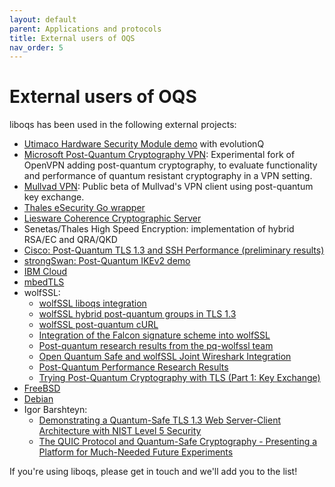 ```yaml
---
layout: default
parent: Applications and protocols
title: External users of OQS
nav_order: 5
---
```


# External users of OQS

liboqs has been used in the following external projects:

- <a href="https://hsm.utimaco.com/news/utimaco-evolutionq-set-standards-by-taking-post-quantum-crypto-open-source/">Utimaco Hardware Security Module demo</a> with evolutionQ
- <a href="https://github.com/Microsoft/PQCrypto-VPN">Microsoft Post-Quantum Cryptography VPN</a>: Experimental fork of OpenVPN adding post-quantum cryptography, to evaluate functionality and performance of quantum resistant cryptography in a VPN setting.
- <a href="https://www.mullvad.net/en/blog/2017/12/8/introducing-post-quantum-vpn-mullvads-strategy-future-problem/">Mullvad VPN</a>: Public beta of Mullvad's VPN client using post-quantum key exchange.
- <a href="https://github.com/thales-e-security/goliboqs">Thales eSecurity Go wrapper</a>
- <a href="https://github.com/liesware/coherence/">Liesware Coherence Cryptographic Server</a>
- Senetas/Thales High Speed Encryption: implementation of hybrid RSA/EC and QRA/QKD
- <a href="https://blogs.cisco.com/security/tls-ssh-performance-pq-kem-auth">Cisco: Post-Quantum TLS 1.3 and SSH Performance (preliminary results)</a>
- <a href="https://github.com/strongX509/docker/tree/master/pq-strongswan">strongSwan: Post-Quantum IKEv2 demo</a>
- <a href="https://newsroom.ibm.com/2020-11-30-IBM-Cloud-Delivers-Quantum-Safe-Cryptography-and-Hyper-Protect-Crypto-Services-to-Help-Protect-Data-in-the-Hybrid-Era">IBM Cloud</a>
- <a href="https://github.com/hannestschofenig/mbedtls">mbedTLS</a>
- wolfSSL:
  - <a href="https://www.wolfssl.com/wolfssl-liboqs-integration/">wolfSSL liboqs integration</a>
  - <a href="https://www.wolfssl.com/hybrid-post-quantum-groups-tls-1-3/">wolfSSL hybrid post-quantum groups in TLS 1.3</a>
  - <a href="https://www.wolfssl.com/post-quantum-curl/">wolfSSL post-quantum cURL</a>
  - <a href="https://www.wolfssl.com/integration-falcon-signature-scheme-wolfssl/">Integration of the Falcon signature scheme into wolfSSL</a>
  - <a href="https://www.wolfssl.com/post-quantum-research-results-pq-wolfssl-team/">Post-quantum research results from the pq-wolfssl team</a>
  - <a href="https://www.wolfssl.com/open-quantum-safe-wolfssl-joint-wireshark-integration/">Open Quantum Safe and wolfSSL Joint Wireshark Integration</a>
  - <a href="https://www.wolfssl.com/post-quantum-performance-research-results/">Post-Quantum Performance Research Results</a>
  - <a href="https://qiita.com/kj1/items/8531feac2f3a56e6d6d9">Trying Post-Quantum Cryptography with TLS (Part 1: Key Exchange)</a>
- <a href="https://lists.freebsd.org/pipermail/dev-commits-ports-main/2021-September/018107.html">FreeBSD</a>
- <a href="https://tracker.debian.org/pkg/liboqs">Debian</a>
- Igor Barshteyn:
    - <a href="https://www.linkedin.com/pulse/demonstrating-quantum-safe-tls-13-web-server-client-nist-barshteyn/">Demonstrating a Quantum-Safe TLS 1.3 Web Server-Client Architecture with NIST Level 5 Security</a>
    - <a href="https://www.linkedin.com/pulse/quic-protocol-quantum-safe-cryptography-presenting-future-igor/">The QUIC Protocol and Quantum-Safe Cryptography - Presenting a Platform for Much-Needed Future Experiments</a>

If you're using liboqs, please get in touch and we'll add you to the list!
